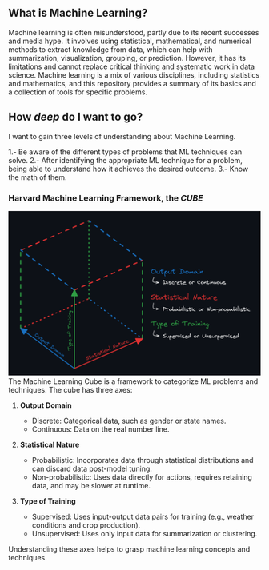 
## What is Machine Learning?

Machine learning is often misunderstood, partly due to its recent successes and media hype. It involves using statistical, mathematical, and numerical methods to extract knowledge from data, which can help with summarization, visualization, grouping, or prediction. However, it has its limitations and cannot replace critical thinking and systematic work in data science. Machine learning is a mix of various disciplines, including statistics and mathematics, and this repository provides a summary of its basics and a collection of tools for specific problems.
## How *deep* do I want to go?

I want to gain three levels of understanding about Machine Learning.

1.- Be aware of the different types of problems that ML techniques can solve.
2.- After identifying the appropriate ML technique for a problem, being able to understand how it achieves the desired outcome.
3.- Know the math of them.

### Harvard Machine Learning Framework, the *CUBE*

<img src="https://github.com/felipearosr/ml_notes/blob/master/0%20Assets/Images/Pasted%20image%2020240618210742.png">
The Machine Learning Cube is a framework to categorize ML problems and techniques. The cube has three axes:

1. **Output Domain**
	- Discrete: Categorical data, such as gender or state names.
    - Continuous: Data on the real number line.
2. **Statistical Nature**
    - Probabilistic: Incorporates data through statistical distributions and can discard data post-model tuning.
    - Non-probabilistic: Uses data directly for actions, requires retaining data, and may be slower at runtime.
3. **Type of Training**
    
    - Supervised: Uses input-output data pairs for training (e.g., weather conditions and crop production).
    - Unsupervised: Uses only input data for summarization or clustering.

Understanding these axes helps to grasp machine learning concepts and techniques.